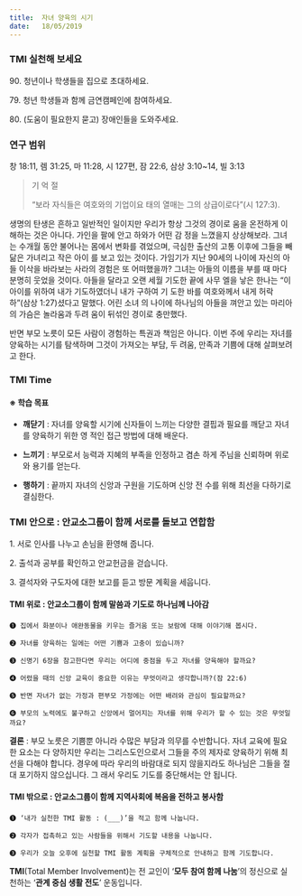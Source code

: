 ```yaml
---
title:  자녀 양육의 시기
date:   18/05/2019
---
```


### TMI 실천해 보세요

90\. 청년이나 학생들을 집으로 초대하세요.

79\. 청년 학생들과 함께 금연캠페인에 참여하세요.

80\. (도움이 필요한지 묻고) 장애인들을 도와주세요.

### 연구 범위
창 18:11, 렘 31:25, 마 11:28, 시 127편, 잠 22:6, 삼상 3:10~14, 빌 3:13

> <p>기 억 절</p>
> “보라 자식들은 여호와의 기업이요 태의 열매는 그의 상급이로다”(시
>  127:3).

생명의 탄생은 흔하고 일반적인 일이지만 우리가 항상 그것의 경이로
움을 온전하게 이해하는 것은 아니다. 가인을 팔에 안고 하와가 어떤 감
정을 느꼈을지 상상해보라. 그녀는 수개월 동안 불어나는 몸에서 변화를
겪었으며, 극심한 출산의 고통 이후에 그들을 빼닮은 가녀리고 작은 아이
를 보고 있는 것이다. 가임기가 지난 90세의 나이에 자신의 아들 이삭을
바라보는 사라의 경험은 또 어떠했을까? 그녀는 아들의 이름을 부를 때
마다 분명히 웃었을 것이다. 아들을 달라고 오랜 세월 기도한 끝에 사무
엘을 낳은 한나는 “이 아이를 위하여 내가 기도하였더니 내가 구하여 기
도한 바를 여호와께서 내게 허락하”(삼상 1:27)셨다고 말했다. 어린 소녀
의 나이에 하나님의 아들을 껴안고 있는 마리아의 가슴은 놀라움과 두려
움이 뒤섞인 경이로 충만했다.

반면 부모 노릇이 모든 사람이 경험하는 특권과 책임은 아니다. 이번
주에 우리는 자녀를 양육하는 시기를 탐색하며 그것이 가져오는 부담, 두
려움, 만족과 기쁨에 대해 살펴보려고 한다.

### TMI Time

#### ※ 학습 목표

- **깨닫기** : 자녀를 양육할 시기에 신자들이 느끼는 다양한
결핍과 필요를 깨닫고 자녀를 양육하기 위한 영
적인 접근 방법에 대해 배운다.

- **느끼기** : 부모로서 능력과 지혜의 부족을 인정하고 겸손
하게 주님을 신뢰하며 위로와 용기를 얻는다.

- **행하기** : 끝까지 자녀의 신앙과 구원을 기도하며 신앙 전
수를 위해 최선을 다하기로 결심한다.

### TMI 안으로 : 안교소그룹이 함께 서로를 돌보고 연합함

1\. 서로 인사를 나누고
손님을 환영해 줍니다.

2\. 출석과 공부를 확인하고
안교헌금을 걷습니다.

3\. 결석자와 구도자에
대한 보고를 듣고
방문 계획을 세웁니다.

#### TMI 위로 : 안교소그룹이 함께 말씀과 기도로 하나님께 나아감

`➊ 집에서 화분이나 애완동물을 키우는 즐거움 또는 보람에 대해 이야기해 봅시다.`

`➋ 자녀를 양육하는 일에는 어떤 기쁨과 고충이 있습니까?`

`➌ 신명기 6장을 참고한다면 우리는 어디에 중점을 두고 자녀를 양육해야 할까요?`

`➍ 어렸을 때의 신앙 교육이 중요한 이유는 무엇이라고 생각합니까?(잠 22:6)`

`➎ 반면 자녀가 없는 가정과 편부모 가정에는 어떤 배려와 관심이 필요할까요?`

`➏ 부모의 노력에도 불구하고 신앙에서 멀어지는 자녀를 위해 우리가 할 수 있는 것은 무엇일까요?`

**결론** : 부모 노릇은 기쁨뿐 아니라 수많은 부담과 의무를 수반합니다. 자녀 교육에 필요한 요소는 다
양하지만 우리는 그리스도인으로서 그들을 주의 제자로 양육하기 위해 최선을 다해야 합니다.
경우에 따라 우리의 바람대로 되지 않을지라도 하나님은 그들을 절대 포기하지 않으십니다. 그
래서 우리도 기도를 중단해서는 안 됩니다.

#### TMI 밖으로 : 안교소그룹이 함께 지역사회에 복음을 전하고 봉사함

`➊ ‘내가 실천한 TMI 활동 : (___)’을 적고 함께 나눕니다.`

`➋ 각자가 접촉하고 있는 사람들을 위해서 기도할 내용을 나눕니다.`

`➌ 우리가 오늘 오후에 실천할 TMI 활동 계획을 구체적으로 안내하고 함께 기도합니다.`

**TMI**(Total Member Involvement)는 전 교인이 ‘**모두 참여 함께 나눔**’의 정신으로 실천하는 ‘**관계 중심 생활 전도**’ 운동입니다.